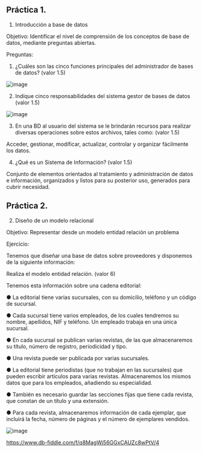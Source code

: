 ## Práctica 1.

1. Introducción a base de datos

Objetivo: Identificar el nivel de comprensión de los conceptos de base de datos,
mediante preguntas abiertas.
 
Preguntas:

1. ¿Cuáles son las cinco funciones principales del administrador de bases de datos?
(valor 1.5)

![image](https://user-images.githubusercontent.com/102439883/171485380-423cd46d-7163-4ae7-a04a-7ea112f170e7.png)


2. Indíque cinco responsabilidades del sistema gestor de bases de datos (valor 1.5)

![image](https://user-images.githubusercontent.com/102439883/171485497-925b43d5-05de-44b1-974c-39d66536b788.png)


3. En una BD al usuario del sistema se le brindarán recursos para realizar diversas
operaciones sobre estos archivos, tales como: (valor 1.5)

Acceder, gestionar, modificar, actualizar, controlar y organizar fácilmente los datos.

4. ¿Qué es un Sistema de Información? (valor 1.5)

Conjunto de elementos orientados al tratamiento y administración de datos e información, organizados y listos para su posterior uso, generados para cubrir necesidad.

## Práctica 2.

2. Diseño de un modelo relacional

Objetivo: Representar desde un modelo entidad relación un problema


Ejercicio:

Tenemos que diseñar una base de datos sobre proveedores y disponemos de la siguiente
información:

Realiza el modelo entidad relación. (valor 6)

Tenemos esta información sobre una cadena editorial:

● La editorial tiene varias sucursales, con su domicilio, teléfono y un código de
sucursal.

● Cada sucursal tiene varios empleados, de los cuales tendremos su nombre,
apellidos, NIF y teléfono. Un empleado trabaja en una única sucursal.

● En cada sucursal se publican varias revistas, de las que almacenaremos su título,
número de registro, periodicidad y tipo.

● Una revista puede ser publicada por varias sucursales.

● La editorial tiene periodistas (que no trabajan en las sucursales) que pueden
escribir artículos para varias revistas. Almacenaremos los mismos datos que para
los empleados, añadiendo su especialidad.

● También es necesario guardar las secciones fijas que tiene cada revista, que
constan de un título y una extensión.

● Para cada revista, almacenaremos información de cada ejemplar, que incluirá la
fecha, número de páginas y el número de ejemplares vendidos.


![image](https://user-images.githubusercontent.com/102439883/170845881-490be95e-8122-4a91-bb2f-a32b9ee51043.png)

https://www.db-fiddle.com/f/q8MagWj56GGxCAUZc8wPtV/4
